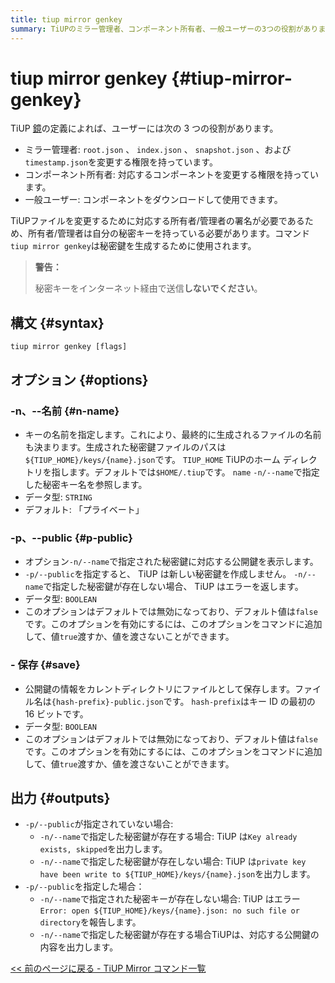 ```yaml
---
title: tiup mirror genkey
summary: TiUPのミラー管理者、コンポーネント所有者、一般ユーザーの3つの役割があります。tiup mirror genkeyコマンドは秘密鍵を生成し、-n/--nameで名前を指定し、-p/--publicで公開鍵を表示します。秘密鍵が存在する場合はKey already exists, skippedを出力し、存在しない場合はprivate key have been write to ${TIUP_HOME}/keys/{name}.jsonを出力します。
---
```


# tiup mirror genkey {#tiup-mirror-genkey}

TiUP [鏡](/tiup/tiup-mirror-reference.md)の定義によれば、ユーザーには次の 3 つの役割があります。

-   ミラー管理者: `root.json` 、 `index.json` 、 `snapshot.json` 、および`timestamp.json`を変更する権限を持っています。
-   コンポーネント所有者: 対応するコンポーネントを変更する権限を持っています。
-   一般ユーザー: コンポーネントをダウンロードして使用できます。

TiUPファイルを変更するために対応する所有者/管理者の署名が必要であるため、所有者/管理者は自分の秘密キーを持っている必要があります。コマンド`tiup mirror genkey`は秘密鍵を生成するために使用されます。

> **警告：**
>
> 秘密キーをインターネット経由で送信**しないでください**。

## 構文 {#syntax}

```shell
tiup mirror genkey [flags]
```

## オプション {#options}

### -n、--名前 {#n-name}

-   キーの名前を指定します。これにより、最終的に生成されるファイルの名前も決まります。生成された秘密鍵ファイルのパスは`${TIUP_HOME}/keys/{name}.json`です。 `TIUP_HOME` TiUPのホーム ディレクトリを指します。デフォルトでは`$HOME/.tiup`です。 `name` `-n/--name`で指定した秘密キー名を参照します。
-   データ型: `STRING`
-   デフォルト: 「プライベート」

### -p、--public {#p-public}

-   オプション`-n/--name`で指定された秘密鍵に対応する公開鍵を表示します。
-   `-p/--public`を指定すると、 TiUP は新しい秘密鍵を作成しません。 `-n/--name`で指定した秘密鍵が存在しない場合、 TiUP はエラーを返します。
-   データ型: `BOOLEAN`
-   このオプションはデフォルトでは無効になっており、デフォルト値は`false`です。このオプションを有効にするには、このオプションをコマンドに追加して、値`true`渡すか、値を渡さないことができます。

### - 保存 {#save}

-   公開鍵の情報をカレントディレクトリにファイルとして保存します。ファイル名は`{hash-prefix}-public.json`です。 `hash-prefix`はキー ID の最初の 16 ビットです。
-   データ型: `BOOLEAN`
-   このオプションはデフォルトでは無効になっており、デフォルト値は`false`です。このオプションを有効にするには、このオプションをコマンドに追加して、値`true`渡すか、値を渡さないことができます。

## 出力 {#outputs}

-   `-p/--public`が指定されていない場合:
    -   `-n/--name`で指定した秘密鍵が存在する場合: TiUP は`Key already exists, skipped`を出力します。
    -   `-n/--name`で指定した秘密鍵が存在しない場合: TiUP は`private key have been write to ${TIUP_HOME}/keys/{name}.json`を出力します。
-   `-p/--public`を指定した場合：
    -   `-n/--name`で指定された秘密キーが存在しない場合: TiUP はエラー`Error: open ${TIUP_HOME}/keys/{name}.json: no such file or directory`を報告します。
    -   `-n/--name`で指定した秘密鍵が存在する場合TiUPは、対応する公開鍵の内容を出力します。

[&lt;&lt; 前のページに戻る - TiUP Mirror コマンド一覧](/tiup/tiup-command-mirror.md#command-list)
